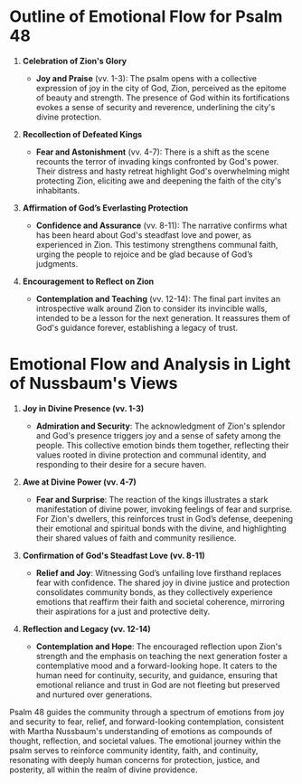 # Outline of Emotional Flow for Psalm 48

1. **Celebration of Zion's Glory**
    - **Joy and Praise** (vv. 1-3): The psalm opens with a collective expression of joy in the city of God, Zion, perceived as the epitome of beauty and strength. The presence of God within its fortifications evokes a sense of security and reverence, underlining the city's divine protection.

2. **Recollection of Defeated Kings**
    - **Fear and Astonishment** (vv. 4-7): There is a shift as the scene recounts the terror of invading kings confronted by God's power. Their distress and hasty retreat highlight God's overwhelming might protecting Zion, eliciting awe and deepening the faith of the city's inhabitants.

3. **Affirmation of God’s Everlasting Protection**
    - **Confidence and Assurance** (vv. 8-11): The narrative confirms what has been heard about God's steadfast love and power, as experienced in Zion. This testimony strengthens communal faith, urging the people to rejoice and be glad because of God’s judgments.

4. **Encouragement to Reflect on Zion**
    - **Contemplation and Teaching** (vv. 12-14): The final part invites an introspective walk around Zion to consider its invincible walls, intended to be a lesson for the next generation. It reassures them of God's guidance forever, establishing a legacy of trust.

# Emotional Flow and Analysis in Light of Nussbaum's Views

1. **Joy in Divine Presence (vv. 1-3)**
    - **Admiration and Security**: The acknowledgment of Zion's splendor and God's presence triggers joy and a sense of safety among the people. This collective emotion binds them together, reflecting their values rooted in divine protection and communal identity, and responding to their desire for a secure haven.

2. **Awe at Divine Power (vv. 4-7)**
    - **Fear and Surprise**: The reaction of the kings illustrates a stark manifestation of divine power, invoking feelings of fear and surprise. For Zion's dwellers, this reinforces trust in God’s defense, deepening their emotional and spiritual bonds with the divine, and highlighting their shared values of faith and community resilience.

3. **Confirmation of God's Steadfast Love (vv. 8-11)**
    - **Relief and Joy**: Witnessing God’s unfailing love firsthand replaces fear with confidence. The shared joy in divine justice and protection consolidates community bonds, as they collectively experience emotions that reaffirm their faith and societal coherence, mirroring their aspirations for a just and protective deity.

4. **Reflection and Legacy (vv. 12-14)**
    - **Contemplation and Hope**: The encouraged reflection upon Zion's strength and the emphasis on teaching the next generation foster a contemplative mood and a forward-looking hope. It caters to the human need for continuity, security, and guidance, ensuring that emotional reliance and trust in God are not fleeting but preserved and nurtured over generations.

Psalm 48 guides the community through a spectrum of emotions from joy and security to fear, relief, and forward-looking contemplation, consistent with Martha Nussbaum's understanding of emotions as compounds of thought, reflection, and societal values. The emotional journey within the psalm serves to reinforce community identity, faith, and continuity, resonating with deeply human concerns for protection, justice, and posterity, all within the realm of divine providence.
